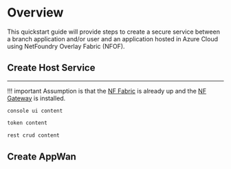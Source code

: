 # Overview
This quickstart guide will provide steps to create a secure service between a branch application and/or user and an application hosted in Azure Cloud using NetFoundry Overlay Fabric (NFOF).

## Create Host Service
------------

!!! important
    Assumption is that the [NF Fabric](../netfoundry/fabric.md) is already up and the [NF Gateway](../netfoundry/gateway.md) is installed.

```Console tab="Console UI"
console ui content
```

```Python tab="NF Token - Python"
token content
```

```Python tab="NF REST CRUD - Python"
rest crud content
```

## Create AppWan
